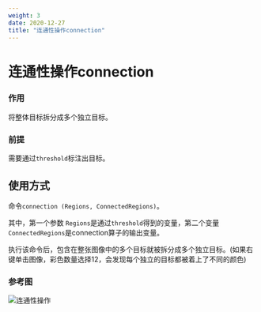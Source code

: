 ```yaml
---
weight: 3
date: 2020-12-27
title: "连通性操作connection"
---
```


# 连通性操作connection

### 作用

将整体目标拆分成多个独立目标。

### 前提

需要通过`threshold`标注出目标。

## 使用方式

命令`connection (Regions, ConnectedRegions)`。

其中，第一个参数 `Regions`是通过`threshold`得到的变量，第二个变量`ConnectedRegions`是connection算子的输出变量。

执行该命令后，包含在整张图像中的多个目标就被拆分成多个独立目标。(如果右键单击图像，彩色数量选择12，会发现每个独立的目标都被着上了不同的颜色)

### 参考图

![连通性操作](http://qn.halcon.lizhenguo.cn/image/connection1.png)